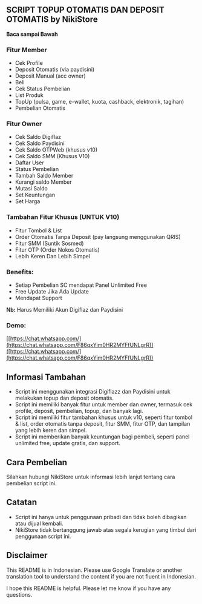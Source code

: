 ## **SCRIPT TOPUP OTOMATIS DAN DEPOSIT OTOMATIS** by NikiStore

**Baca sampai Bawah**

### **Fitur Member**

* Cek Profile
* Deposit Otomatis (via paydisini)
* Deposit Manual (acc owner)
* Beli
* Cek Status Pembelian
* List Produk
* TopUp (pulsa, game, e-wallet, kuota, cashback, elektronik, tagihan)
* Pembelian Otomatis

### **Fitur Owner**

* Cek Saldo Digiflaz
* Cek Saldo Paydisini
* Cek Saldo OTPWeb (khusus v10)
* Cek Saldo SMM (Khusus V10)
* Daftar User
* Status Pembelian
* Tambah Saldo Member
* Kurangi saldo Member
* Mutasi Saldo
* Set Keuntungan
* Set Harga

### **Tambahan Fitur Khusus (UNTUK V10)**

* Fitur Tombol & List
* Order Otomatis Tanpa Deposit (pay langsung menggunakan QRIS)
* Fitur SMM (Suntik Sosmed)
* Fitur OTP (Order Nokos Otomatis)
* Lebih Keren Dan Lebih Simpel

### **Benefits:**

* Setiap Pembelian SC mendapat Panel Unlimited Free
* Free Update Jika Ada Update
* Mendapat Support

**Nb:** Harus Memiliki Akun Digiflaz dan Paydisini

### **Demo:**

[[https://chat.whatsapp.com/](https://chat.whatsapp.com/F86qxYim0HR2MYFfUNLgrR)]([https://chat.whatsapp.com/](https://chat.whatsapp.com/F86qxYim0HR2MYFfUNLgrR))

## **Informasi Tambahan**

* Script ini menggunakan integrasi Digiflazz dan Paydisini untuk melakukan topup dan deposit otomatis.
* Script ini memiliki banyak fitur untuk member dan owner, termasuk cek profile, deposit, pembelian, topup, dan banyak lagi.
* Script ini memiliki fitur tambahan khusus untuk v10, seperti fitur tombol & list, order otomatis tanpa deposit, fitur SMM, fitur OTP, dan tampilan yang lebih keren dan simpel.
* Script ini memberikan banyak keuntungan bagi pembeli, seperti panel unlimited free, update gratis, dan support.

## **Cara Pembelian**

Silahkan hubungi NikiStore untuk informasi lebih lanjut tentang cara pembelian script ini.

## **Catatan**

* Script ini hanya untuk penggunaan pribadi dan tidak boleh dibagikan atau dijual kembali.
* NikiStore tidak bertanggung jawab atas segala kerugian yang timbul dari penggunaan script ini.

## **Disclaimer**

This README is in Indonesian. Please use Google Translate or another translation tool to understand the content if you are not fluent in Indonesian.

I hope this README is helpful. Please let me know if you have any questions.
